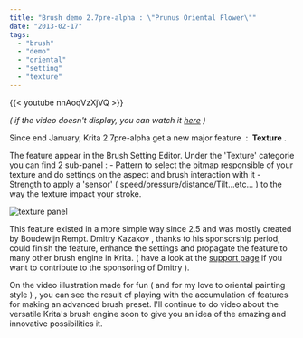 ```yaml
---
title: "Brush demo 2.7pre-alpha : \"Prunus Oriental Flower\""
date: "2013-02-17"
tags: 
  - "brush"
  - "demo"
  - "oriental"
  - "setting"
  - "texture"
---
```


{{< youtube nnAoqVzXjVQ >}}

_( if the video doesn't display, you can watch it [here](http://youtu.be/nnAoqVzXjVQ) )_

Since end January, Krita 2.7pre-alpha get a new major feature  :  **Texture** .

The feature appear in the Brush Setting Editor. Under the 'Texture' categorie you can find 2 sub-panel : - Pattern to select the bitmap responsible of your texture and do settings on the aspect and brush interaction with it - Strength to apply a 'sensor' ( speed/pressure/distance/Tilt...etc... ) to the way the texture impact your stroke.

![texture panel](/images/posts/2013/2013-02-17_texture-panel.jpg)

This feature existed in a more simple way since 2.5 and was mostly created by Boudewijn Rempt. Dmitry Kazakov , thanks to his sponsorship period, could finish the feature, enhance the settings and propagate the feature to many other brush engine in Krita. ( have a look at the [support page](http://krita.org/foundation "support Krita page") if you want to contribute to the sponsoring of Dmitry ).

On the video illustration made for fun ( and for my love to oriental painting style ) , you can see the result of playing with the accumulation of features for making an advanced brush preset. I'll continue to do video about the versatile Krita's brush engine soon to give you an idea of the amazing and innovative possibilities it.
